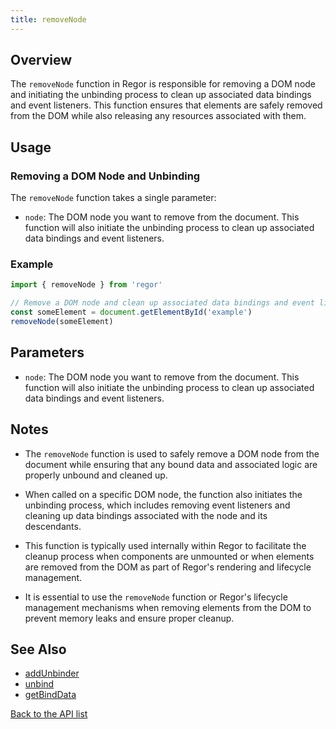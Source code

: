```yaml
---
title: removeNode
---
```


## Overview

The `removeNode` function in Regor is responsible for removing a DOM node and initiating the unbinding process to clean up associated data bindings and event listeners. This function ensures that elements are safely removed from the DOM while also releasing any resources associated with them.

## Usage

### Removing a DOM Node and Unbinding

The `removeNode` function takes a single parameter:

- `node`: The DOM node you want to remove from the document. This function will also initiate the unbinding process to clean up associated data bindings and event listeners.

### Example

```javascript
import { removeNode } from 'regor'

// Remove a DOM node and clean up associated data bindings and event listeners
const someElement = document.getElementById('example')
removeNode(someElement)
```

## Parameters

- `node`: The DOM node you want to remove from the document. This function will also initiate the unbinding process to clean up associated data bindings and event listeners.

## Notes

- The `removeNode` function is used to safely remove a DOM node from the document while ensuring that any bound data and associated logic are properly unbound and cleaned up.

- When called on a specific DOM node, the function also initiates the unbinding process, which includes removing event listeners and cleaning up data bindings associated with the node and its descendants.

- This function is typically used internally within Regor to facilitate the cleanup process when components are unmounted or when elements are removed from the DOM as part of Regor's rendering and lifecycle management.

- It is essential to use the `removeNode` function or Regor's lifecycle management mechanisms when removing elements from the DOM to prevent memory leaks and ensure proper cleanup.

## See Also

- [addUnbinder](/api/addUnbinder)
- [unbind](/api/unbind)
- [getBindData](/api/getBindData)

[Back to the API list](/api/)
